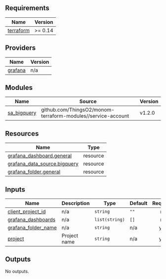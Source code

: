 ## Requirements

| Name | Version |
|------|---------|
| <a name="requirement_terraform"></a> [terraform](#requirement\_terraform) | >= 0.14 |

## Providers

| Name | Version |
|------|---------|
| <a name="provider_grafana"></a> [grafana](#provider\_grafana) | n/a |

## Modules

| Name | Source | Version |
|------|--------|---------|
| <a name="module_sa_bigquery"></a> [sa\_bigquery](#module\_sa\_bigquery) | github.com/ThingsO2/monom-terraform-modules//service-account | v1.2.0 |

## Resources

| Name | Type |
|------|------|
| [grafana_dashboard.general](https://registry.terraform.io/providers/grafana/grafana/latest/docs/resources/dashboard) | resource |
| [grafana_data_source.bigquery](https://registry.terraform.io/providers/grafana/grafana/latest/docs/resources/data_source) | resource |
| [grafana_folder.general](https://registry.terraform.io/providers/grafana/grafana/latest/docs/resources/folder) | resource |

## Inputs

| Name | Description | Type | Default | Required |
|------|-------------|------|---------|:--------:|
| <a name="input_client_project_id"></a> [client\_project\_id](#input\_client\_project\_id) | n/a | `string` | `""` | no |
| <a name="input_grafana_dashboards"></a> [grafana\_dashboards](#input\_grafana\_dashboards) | n/a | `list(string)` | `[]` | no |
| <a name="input_grafana_folder_name"></a> [grafana\_folder\_name](#input\_grafana\_folder\_name) | n/a | `string` | n/a | yes |
| <a name="input_project"></a> [project](#input\_project) | Project name | `string` | n/a | yes |

## Outputs

No outputs.
